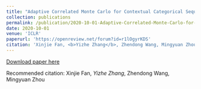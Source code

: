 ```yaml
---
title: "Adaptive Correlated Monte Carlo for Contextual Categorical Sequence Generation."
collection: publications
permalink: /publication/2020-10-01-Adaptive-Correlated-Monte-Carlo-for-Contextual-Categorical-Sequence-Generation
date: 2020-10-01
venue: 'ICLR'
paperurl: 'https://openreview.net/forum?id=r1lOgyrKDS'
citation: 'Xinjie Fan, <b>Yizhe Zhang</b>, Zhendong Wang, Mingyuan Zhou'
---
```

[Download paper here](https://openreview.net/forum?id=r1lOgyrKDS)

Recommended citation: Xinjie Fan, *Yizhe Zhang*, Zhendong Wang, Mingyuan Zhou